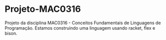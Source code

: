 # Projeto-MAC0316
Projeto da disciplina MAC0316 - Conceitos Fundamentais de Linguagens de Programação. Estamos construindo uma linguagem usando racket, flex e bison.

